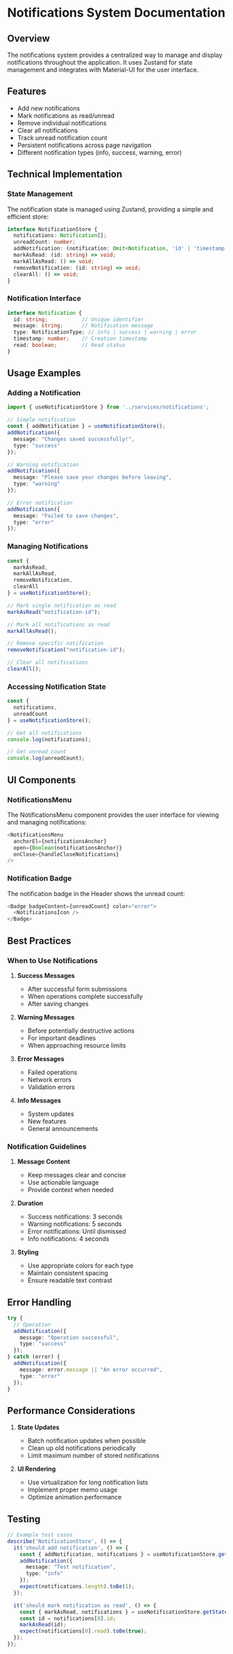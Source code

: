 # Notifications System Documentation

## Overview
The notifications system provides a centralized way to manage and display notifications throughout the application. It uses Zustand for state management and integrates with Material-UI for the user interface.

## Features
- Add new notifications
- Mark notifications as read/unread
- Remove individual notifications
- Clear all notifications
- Track unread notification count
- Persistent notifications across page navigation
- Different notification types (info, success, warning, error)

## Technical Implementation

### State Management
The notification state is managed using Zustand, providing a simple and efficient store:

```typescript
interface NotificationStore {
  notifications: Notification[];
  unreadCount: number;
  addNotification: (notification: Omit<Notification, 'id' | 'timestamp' | 'read'>) => void;
  markAsRead: (id: string) => void;
  markAllAsRead: () => void;
  removeNotification: (id: string) => void;
  clearAll: () => void;
}
```

### Notification Interface
```typescript
interface Notification {
  id: string;           // Unique identifier
  message: string;      // Notification message
  type: NotificationType; // info | success | warning | error
  timestamp: number;    // Creation timestamp
  read: boolean;        // Read status
}
```

## Usage Examples

### Adding a Notification
```typescript
import { useNotificationStore } from '../services/notifications';

// Simple notification
const { addNotification } = useNotificationStore();
addNotification({
  message: "Changes saved successfully!",
  type: "success"
});

// Warning notification
addNotification({
  message: "Please save your changes before leaving",
  type: "warning"
});

// Error notification
addNotification({
  message: "Failed to save changes",
  type: "error"
});
```

### Managing Notifications
```typescript
const { 
  markAsRead, 
  markAllAsRead, 
  removeNotification, 
  clearAll 
} = useNotificationStore();

// Mark single notification as read
markAsRead("notification-id");

// Mark all notifications as read
markAllAsRead();

// Remove specific notification
removeNotification("notification-id");

// Clear all notifications
clearAll();
```

### Accessing Notification State
```typescript
const { 
  notifications,
  unreadCount 
} = useNotificationStore();

// Get all notifications
console.log(notifications);

// Get unread count
console.log(unreadCount);
```

## UI Components

### NotificationsMenu
The NotificationsMenu component provides the user interface for viewing and managing notifications:

```typescript
<NotificationsMenu
  anchorEl={notificationsAnchor}
  open={Boolean(notificationsAnchor)}
  onClose={handleCloseNotifications}
/>
```

### Notification Badge
The notification badge in the Header shows the unread count:

```typescript
<Badge badgeContent={unreadCount} color="error">
  <NotificationsIcon />
</Badge>
```

## Best Practices

### When to Use Notifications
1. **Success Messages**
   - After successful form submissions
   - When operations complete successfully
   - After saving changes

2. **Warning Messages**
   - Before potentially destructive actions
   - For important deadlines
   - When approaching resource limits

3. **Error Messages**
   - Failed operations
   - Network errors
   - Validation errors

4. **Info Messages**
   - System updates
   - New features
   - General announcements

### Notification Guidelines
1. **Message Content**
   - Keep messages clear and concise
   - Use actionable language
   - Provide context when needed

2. **Duration**
   - Success notifications: 3 seconds
   - Warning notifications: 5 seconds
   - Error notifications: Until dismissed
   - Info notifications: 4 seconds

3. **Styling**
   - Use appropriate colors for each type
   - Maintain consistent spacing
   - Ensure readable text contrast

## Error Handling
```typescript
try {
  // Operation
  addNotification({
    message: "Operation successful",
    type: "success"
  });
} catch (error) {
  addNotification({
    message: error.message || "An error occurred",
    type: "error"
  });
}
```

## Performance Considerations
1. **State Updates**
   - Batch notification updates when possible
   - Clean up old notifications periodically
   - Limit maximum number of stored notifications

2. **UI Rendering**
   - Use virtualization for long notification lists
   - Implement proper memo usage
   - Optimize animation performance

## Testing
```typescript
// Example test cases
describe('NotificationStore', () => {
  it('should add notification', () => {
    const { addNotification, notifications } = useNotificationStore.getState();
    addNotification({
      message: "Test notification",
      type: "info"
    });
    expect(notifications.length).toBe(1);
  });

  it('should mark notification as read', () => {
    const { markAsRead, notifications } = useNotificationStore.getState();
    const id = notifications[0].id;
    markAsRead(id);
    expect(notifications[0].read).toBe(true);
  });
});
```
